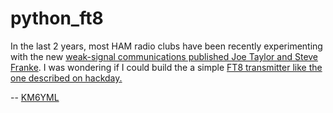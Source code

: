 # python_ft8
In the last 2 years, most HAM radio clubs have been recently experimenting with the new [weak-signal communications published Joe Taylor and Steve Franke](https://github.com/edmugu/python_ft8/blob/main/Documents/FT4_FT8_QEX.pdf). I was wondering if I could build the a simple [FT8 transmitter like the one described on hackday.](https://hackaday.com/2021/09/25/the-simplest-ft8-transceiver-youll-ever-build/) 



-- [KM6YML](https://wireless2.fcc.gov/UlsApp/UlsSearch/results.jsp;JSESSIONID_ULSSEARCH=tcz6hPWLhQSJbS08R8P4Z1Y4JGBBHB1cwrdGVBP50dSkGR9HmhL4!1028584697!1985299184)

